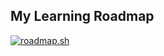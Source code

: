 ## My Learning Roadmap
[![roadmap.sh](https://roadmap.sh/card/wide/66e8e8a9f34c8868ecbe2262?variant=dark)](https://roadmap.sh)
